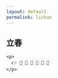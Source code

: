 ```yaml
---
layout: default
permalink: lichun
---
```


<div>

  <section>
    <p>
    </p>
    <h2>立春</h2>
    
    <p>
      👉 📍 📮 👣 🧭 🛐 🐲
    </p>

  </section>

</div>

